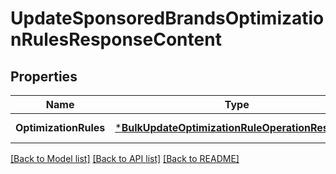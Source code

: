 # UpdateSponsoredBrandsOptimizationRulesResponseContent

## Properties
Name | Type | Description | Notes
------------ | ------------- | ------------- | -------------
**OptimizationRules** | [***BulkUpdateOptimizationRuleOperationResponse**](BulkUpdateOptimizationRuleOperationResponse.md) |  | [default to null]

[[Back to Model list]](../README.md#documentation-for-models) [[Back to API list]](../README.md#documentation-for-api-endpoints) [[Back to README]](../README.md)


